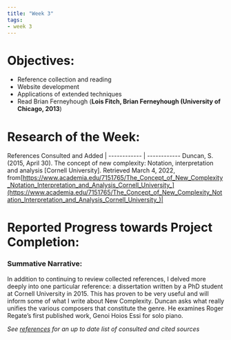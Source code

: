 ```yaml
---
title: "Week 3"
tags:
- week 3
---
```


# Objectives: 
- Reference collection and reading
- Website development
- Applications of extended techniques
- Read Brian Ferneyhough (**Lois Fitch, Brian Ferneyhough (University of Chicago, 2013**)

# Research of the Week:
References Consulted and Added | 
------------ | ------------
Duncan, S. (2015, April 30). The concept of new complexity: Notation, interpretation and analysis [Cornell University]. Retrieved March 4, 2022, from[https://www.academia.edu/7151765/The_Concept_of_New_Complexity_Notation_Interpretation_and_Analysis_Cornell_University_](https://www.academia.edu/7151765/The_Concept_of_New_Complexity_Notation_Interpretation_and_Analysis_Cornell_University_)|
# Reported Progress towards Project Completion:
### Summative Narrative: 

In addition to continuing to review collected references, I delved more deeply into one particular reference: a dissertation written by a PhD student at Cornell University in 2015. This has proven to be very useful and will inform some of what I write about New Complexity. Duncan asks what really unifies the various composers that constitute the genre. He examines Roger Regate’s first published work, Genoi Hoios Essi for solo piano.

*See [references](/notes/vault/references.md) for an up to date list of consulted and cited sources*